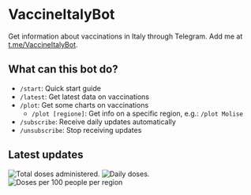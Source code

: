 # VaccineItalyBot

Get information about vaccinations in Italy through Telegram. Add me at [t.me/VaccineItalyBot](https://t.me/VaccineItalyBot).

## What can this bot do?

* `/start`: Quick start guide
* `/latest`: Get latest data on vaccinations
* `/plot`: Get some charts on vaccinations
    - `/plot [regione]`: Get info on a specific region, e.g.: `/plot Molise`
* `/subscribe`: Receive daily updates automatically
* `/unsubscribe`: Stop receiving updates 

## Latest updates

![Total doses administered.](https://mttmantovani.s3.eu-central-1.amazonaws.com/charts/2021-04-12-total.png)
![Daily doses.](https://mttmantovani.s3.eu-central-1.amazonaws.com/charts/2021-04-12-daily.png)
![Doses per 100 people per region](https://mttmantovani.s3.eu-central-1.amazonaws.com/charts/2021-04-12-map.png)


